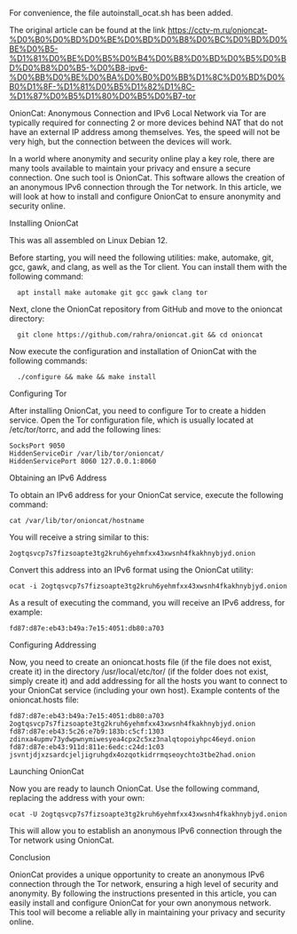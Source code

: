 For convenience, the file autoinstall_ocat.sh has been added.

The original article can be found at the link https://cctv-m.ru/onioncat-%D0%B0%D0%BD%D0%BE%D0%BD%D0%B8%D0%BC%D0%BD%D0%BE%D0%B5-%D1%81%D0%BE%D0%B5%D0%B4%D0%B8%D0%BD%D0%B5%D0%BD%D0%B8%D0%B5-%D0%B8-ipv6-%D0%BB%D0%BE%D0%BA%D0%B0%D0%BB%D1%8C%D0%BD%D0%B0%D1%8F-%D1%81%D0%B5%D1%82%D1%8C-%D1%87%D0%B5%D1%80%D0%B5%D0%B7-tor

OnionCat: Anonymous Connection and IPv6 Local Network via Tor are typically required for connecting 2 or more devices behind NAT that do not have an external IP address among themselves. Yes, the speed will not be very high, but the connection between the devices will work.

In a world where anonymity and security online play a key role, there are many tools available to maintain your privacy and ensure a secure connection. One such tool is OnionCat. This software allows the creation of an anonymous IPv6 connection through the Tor network. In this article, we will look at how to install and configure OnionCat to ensure anonymity and security online.

Installing OnionCat

This was all assembled on Linux Debian 12.

Before starting, you will need the following utilities: make, automake, git, gcc, gawk, and clang, as well as the Tor client. You can install them with the following command:

```
  apt install make automake git gcc gawk clang tor
```
Next, clone the OnionCat repository from GitHub and move to the onioncat directory:
```
  git clone https://github.com/rahra/onioncat.git && cd onioncat
```
Now execute the configuration and installation of OnionCat with the following commands:
```
  ./configure && make && make install
```
Configuring Tor

After installing OnionCat, you need to configure Tor to create a hidden service. Open the Tor configuration file, which is usually located at /etc/tor/torrc, and add the following lines:

```
SocksPort 9050
HiddenServiceDir /var/lib/tor/onioncat/
HiddenServicePort 8060 127.0.0.1:8060
```

Obtaining an IPv6 Address

To obtain an IPv6 address for your OnionCat service, execute the following command:

```
cat /var/lib/tor/onioncat/hostname
```

You will receive a string similar to this:
```
2ogtqsvcp7s7fizsoapte3tg2kruh6yehmfxx43xwsnh4fkakhnybjyd.onion
```
Convert this address into an IPv6 format using the OnionCat utility:
```
ocat -i 2ogtqsvcp7s7fizsoapte3tg2kruh6yehmfxx43xwsnh4fkakhnybjyd.onion
```
As a result of executing the command, you will receive an IPv6 address, for example:
```
fd87:d87e:eb43:b49a:7e15:4051:db80:a703
```
Configuring Addressing

Now, you need to create an onioncat.hosts file (if the file does not exist, create it) in the directory /usr/local/etc/tor/ (if the folder does not exist, simply create it) and add addressing for all the hosts you want to connect to your OnionCat service (including your own host). Example contents of the onioncat.hosts file:
```
fd87:d87e:eb43:b49a:7e15:4051:db80:a703 2ogtqsvcp7s7fizsoapte3tg2kruh6yehmfxx43xwsnh4fkakhnybjyd.onion
fd87:d87e:eb43:5c26:e7b9:183b:c5cf:1303 zdinxa4upmv73ydwpwnymiwesyea4cpx2c5xz3nalqtopoiyhpc46eyd.onion
fd87:d87e:eb43:911d:811e:6edc:c24d:1c03 jsvntjdjxzsardcjeljigruhgdx4ozqotkidrrmqseoychto3tbe2had.onion
```
Launching OnionCat

Now you are ready to launch OnionCat. Use the following command, replacing the address with your own:
```
ocat -U 2ogtqsvcp7s7fizsoapte3tg2kruh6yehmfxx43xwsnh4fkakhnybjyd.onion
```
This will allow you to establish an anonymous IPv6 connection through the Tor network using OnionCat.

Conclusion

OnionCat provides a unique opportunity to create an anonymous IPv6 connection through the Tor network, ensuring a high level of security and anonymity. By following the instructions presented in this article, you can easily install and configure OnionCat for your own anonymous network. This tool will become a reliable ally in maintaining your privacy and security online.
